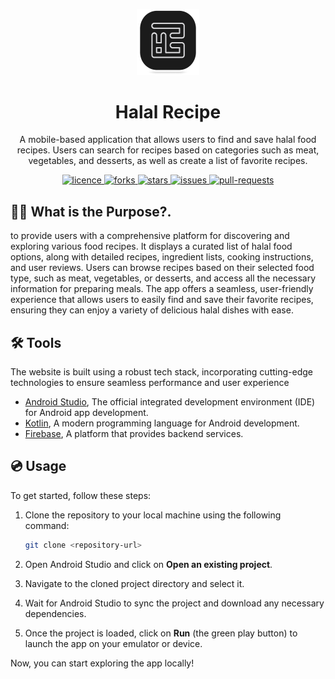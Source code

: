 <p align="center">
    <img src="app/src/main/res/drawable/logo_img.png" alt="logo" width="100" />
</p>
<h1 align="center"><b>Halal Recipe</b></h1>

<p align="center">A mobile-based application that allows users to find and save halal food recipes. Users can search for recipes based on categories such as meat, vegetables, and desserts, as well as create a list of favorite recipes.</p>

<p align="center">
<p align="center">
    <a href="https://github.com/adlihidayat/core-align/blob/main/LICENSE" target="_blank">
        <img src="https://img.shields.io/github/license/adlihidayat/core-align?style=flat-square" alt="licence" />
    </a>
    <a href="https://github.com/adlihidayat/core-align/fork" target="_blank">
        <img src="https://img.shields.io/github/forks/adlihidayat/core-align?style=flat-square" alt="forks"/>
    </a>
    <a href="https://github.com/adlihidayat/core-align/stargazers" target="_blank">
        <img src="https://img.shields.io/github/stars/adlihidayat/core-align?style=flat-square" alt="stars"/>
    </a>
    <a href="https://github.com/adlihidayat/core-align/issues" target="_blank">
        <img src="https://ibb.co.com/3pCft9Q" alt="issues"/>
    </a>
    <a href="https://github.com/adlihidayat/core-align/pulls" target="_blank">
        <img src="https://img.shields.io/github/issues-pr/adlihidayat/core-align?style=flat-square" alt="pull-requests"/>
    </a>
</p>

## 👋🏻 What is the Purpose?.

to provide users with a comprehensive platform for discovering and exploring various food recipes. It displays a curated list of halal food options, along with detailed recipes, ingredient lists, cooking instructions, and user reviews. Users can browse recipes based on their selected food type, such as meat, vegetables, or desserts, and access all the necessary information for preparing meals. The app offers a seamless, user-friendly experience that allows users to easily find and save their favorite recipes, ensuring they can enjoy a variety of delicious halal dishes with ease.

## 🛠️ Tools

The website is built using a robust tech stack, incorporating cutting-edge technologies to ensure seamless performance and user experience

- <a href="https://developer.android.com/studio">Android Studio</a>, The official integrated development environment (IDE) for Android app development.
- <a href="https://kotlinlang.org/">Kotlin</a>, A modern programming language for Android development.
- <a href="https://firebase.google.com/">Firebase</a>, A platform that provides backend services.

## 💿 Usage

To get started, follow these steps:

1. Clone the repository to your local machine using the following command:

   ```bash
   git clone <repository-url>
   ```

2. Open Android Studio and click on **Open an existing project**.
3. Navigate to the cloned project directory and select it.
4. Wait for Android Studio to sync the project and download any necessary dependencies.
5. Once the project is loaded, click on **Run** (the green play button) to launch the app on your emulator or device.

Now, you can start exploring the app locally!
